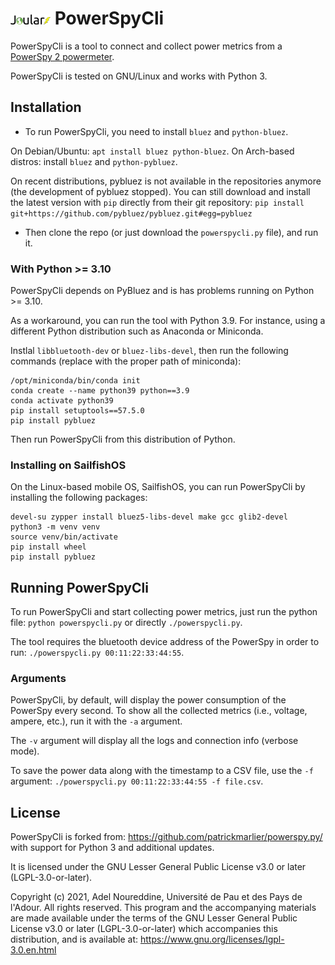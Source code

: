 # <a href="https://www.noureddine.org/research/joular/"><img src="https://raw.githubusercontent.com/joular/.github/main/profile/joular.png" alt="Joular Project" width="64" /></a> PowerSpyCli

PowerSpyCli is a tool to connect and collect power metrics from a [PowerSpy 2 powermeter](https://www.alciom.com/nos-metiers/produits/powerspy2/).

PowerSpyCli is tested on GNU/Linux and works with Python 3.

## Installation

- To run PowerSpyCli, you need to install ```bluez``` and ```python-bluez```.

On Debian/Ubuntu: ```apt install bluez python-bluez```. On Arch-based distros: install ```bluez``` and ```python-pybluez```.

On recent distributions, pybluez is not available in the repositories anymore (the development of pybluez stopped).
You can still download and install the latest version with ```pip``` directly from their git repository: ```pip install git+https://github.com/pybluez/pybluez.git#egg=pybluez```

- Then clone the repo (or just download the ```powerspycli.py``` file), and run it.

### With Python >= 3.10

PowerSpyCli depends on PyBluez and is has problems running on Python >= 3.10.

As a workaround, you can run the tool with Python 3.9. For instance, using a different Python distribution such as Anaconda or Miniconda.

Instlal ```libbluetooth-dev``` or ```bluez-libs-devel```, then run the following commands (replace with the proper path of miniconda):

```
/opt/miniconda/bin/conda init
conda create --name python39 python==3.9
conda activate python39
pip install setuptools==57.5.0
pip install pybluez
```

Then run PowerSpyCli from this distribution of Python.

### Installing on SailfishOS

On the Linux-based mobile OS, SailfishOS, you can run PowerSpyCli by installing the following packages:
```
devel-su zypper install bluez5-libs-devel make gcc glib2-devel
python3 -m venv venv
source venv/bin/activate
pip install wheel
pip install pybluez
```

## Running PowerSpyCli

To run PowerSpyCli and start collecting power metrics, just run the python file: ```python powerspycli.py``` or directly ```./powerspycli.py```.

The tool requires the bluetooth device address of the PowerSpy in order to run: ```./powerspycli.py 00:11:22:33:44:55```.

### Arguments

PowerSpyCli, by default, will display the power consumption of the PowerSpy every second.
To show all the collected metrics (i.e., voltage, ampere, etc.), run it with the ```-a``` argument.

The ```-v``` argument will display all the logs and connection info (verbose mode).

To save the power data along with the timestamp to a CSV file, use the ```-f``` argument:
```./powerspycli.py 00:11:22:33:44:55 -f file.csv```.

## License

PowerSpyCli is forked from: https://github.com/patrickmarlier/powerspy.py/ with support for Python 3 and additional updates.

It is licensed under the GNU Lesser General Public License v3.0 or later (LGPL-3.0-or-later).

Copyright (c) 2021, Adel Noureddine, Université de Pau et des Pays de l'Adour.
All rights reserved. This program and the accompanying materials are made available under the terms of the  GNU Lesser General Public License v3.0 or later (LGPL-3.0-or-later) which accompanies this distribution, and is available at: https://www.gnu.org/licenses/lgpl-3.0.en.html
